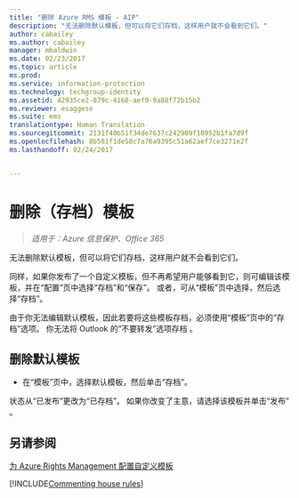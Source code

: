 ```yaml
---
title: "删除 Azure RMS 模板 - AIP"
description: "无法删除默认模板，但可以将它们存档，这样用户就不会看到它们。"
author: cabailey
ms.author: cabailey
manager: mbaldwin
ms.date: 02/23/2017
ms.topic: article
ms.prod: 
ms.service: information-protection
ms.technology: techgroup-identity
ms.assetid: 42935ce2-879c-4168-aef9-9a88f72b15b2
ms.reviewer: esaggese
ms.suite: ems
translationtype: Human Translation
ms.sourcegitcommit: 2131f40b51f34de7637c242909f10952b1fa7d9f
ms.openlocfilehash: 8b581f1de58c7a76a9395c51a62aef7ce3271e2f
ms.lasthandoff: 02/24/2017


---
```



# <a name="remove-archive-templates"></a>删除（存档）模板

>*适用于：Azure 信息保护、Office 365*

无法删除默认模板，但可以将它们存档，这样用户就不会看到它们。

同样，如果你发布了一个自定义模板，但不再希望用户能够看到它，则可编辑该模板，并在“配置”页中选择“存档”和“保存”。 或者，可从“模板”页中选择，然后选择“存档”。

由于你无法编辑默认模板，因此若要将这些模板存档，必须使用“模板”页中的“存档”选项。 你无法将 Outlook 的“不要转发”选项存档  。

## <a name="to-remove-a-default-template"></a>删除默认模板

-   在“模板”页中，选择默认模板，然后单击“存档”。

状态从“已发布”更改为“已存档”。 如果你改变了主意，请选择该模板并单击“发布” 。



## <a name="see-also"></a>另请参阅
[为 Azure Rights Management 配置自定义模板](configure-custom-templates.md)

[!INCLUDE[Commenting house rules](../includes/houserules.md)]
